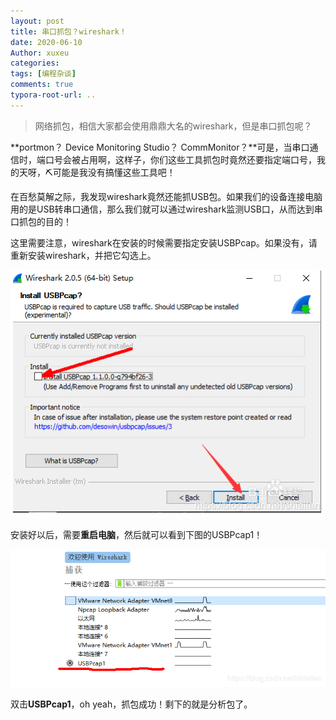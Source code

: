 ```yaml
---
layout: post
title: 串口抓包？wireshark！
date: 2020-06-10
Author: xuxeu
categories: 
tags: [编程杂谈]
comments: true
typora-root-url: ..
---
```


> 网络抓包，相信大家都会使用鼎鼎大名的wireshark，但是串口抓包呢？

**portmon？ Device Monitoring Studio？ CommMonitor？**可是，当串口通信时，端口号会被占用啊，这样子，你们这些工具抓包时竟然还要指定端口号，我的天呀，⛏可能是我没有搞懂这些工具吧！

在百愁莫解之际，我发现wireshark竟然还能抓USB包。如果我们的设备连接电脑用的是USB转串口通信，那么我们就可以通过wireshark监测USB口，从而达到串口抓包的目的！

这里需要注意，wireshark在安装的时候需要指定安装USBPcap。如果没有，请重新安装wireshark，并把它勾选上。

![1](/images/2020-06-10-uart-catch/1.png)

安装好以后，需要**重启电脑**，然后就可以看到下图的USBPcap1！

![2](/images/2020-06-10-uart-catch/2.png)

双击**USBPcap1**，oh yeah，抓包成功！剩下的就是分析包了。
